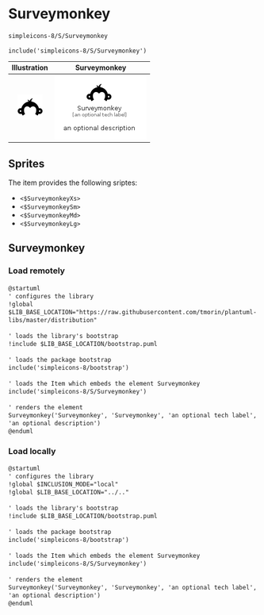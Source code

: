 # Surveymonkey


```text
simpleicons-8/S/Surveymonkey
```

```text
include('simpleicons-8/S/Surveymonkey')
```



| Illustration | Surveymonkey |
| :---: | :---: |
| ![illustration for Illustration](../../simpleicons-8/S/Surveymonkey.png) | ![illustration for Surveymonkey](../../simpleicons-8/S/Surveymonkey.Local.png) |



## Sprites
The item provides the following sriptes:

- `<$SurveymonkeyXs>`
- `<$SurveymonkeySm>`
- `<$SurveymonkeyMd>`
- `<$SurveymonkeyLg>`





## Surveymonkey

### Load remotely
```plantuml
@startuml
' configures the library
!global $LIB_BASE_LOCATION="https://raw.githubusercontent.com/tmorin/plantuml-libs/master/distribution"

' loads the library's bootstrap
!include $LIB_BASE_LOCATION/bootstrap.puml

' loads the package bootstrap
include('simpleicons-8/bootstrap')

' loads the Item which embeds the element Surveymonkey
include('simpleicons-8/S/Surveymonkey')

' renders the element
Surveymonkey('Surveymonkey', 'Surveymonkey', 'an optional tech label', 'an optional description')
@enduml
```

### Load locally
```plantuml
@startuml
' configures the library
!global $INCLUSION_MODE="local"
!global $LIB_BASE_LOCATION="../.."

' loads the library's bootstrap
!include $LIB_BASE_LOCATION/bootstrap.puml

' loads the package bootstrap
include('simpleicons-8/bootstrap')

' loads the Item which embeds the element Surveymonkey
include('simpleicons-8/S/Surveymonkey')

' renders the element
Surveymonkey('Surveymonkey', 'Surveymonkey', 'an optional tech label', 'an optional description')
@enduml
```

